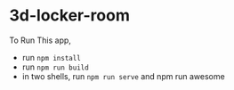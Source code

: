 # 3d-locker-room

To Run This app,
- run `npm install`
- run `npm run build`
- in two shells, run `npm run serve` and npm run awesome
